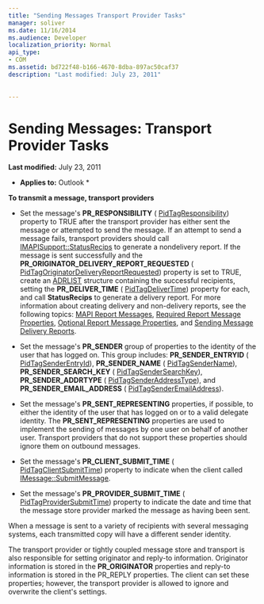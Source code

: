 ```yaml
---
title: "Sending Messages Transport Provider Tasks"
manager: soliver
ms.date: 11/16/2014
ms.audience: Developer
localization_priority: Normal
api_type:
- COM
ms.assetid: bd722f48-b166-4670-8dba-897ac50caf37
description: "Last modified: July 23, 2011"
 
 
---
```


# Sending Messages: Transport Provider Tasks

 **Last modified:** July 23, 2011 
  
 * **Applies to:** Outlook * 
  
 **To transmit a message, transport providers**
  
- Set the message's **PR_RESPONSIBILITY** ( [PidTagResponsibility](pidtagresponsibility-canonical-property.md)) property to TRUE after the transport provider has either sent the message or attempted to send the message. If an attempt to send a message fails, transport providers should call [IMAPISupport::StatusRecips](imapisupport-statusrecips.md) to generate a nondelivery report. If the message is sent successfully and the **PR_ORIGINATOR_DELIVERY_REPORT_REQUESTED** ( [PidTagOriginatorDeliveryReportRequested](pidtagoriginatordeliveryreportrequested-canonical-property.md)) property is set to TRUE, create an [ADRLIST](adrlist.md) structure containing the successful recipients, setting the **PR_DELIVER_TIME** ( [PidTagDeliverTime](pidtagdelivertime-canonical-property.md)) property for each, and call **StatusRecips** to generate a delivery report. For more information about creating delivery and non-delivery reports, see the following topics: [MAPI Report Messages](mapi-report-messages.md), [Required Report Message Properties](required-report-message-properties.md), [Optional Report Message Properties](optional-report-message-properties.md), and [Sending Message Delivery Reports](sending-message-delivery-reports.md).
    
- Set the message's **PR_SENDER** group of properties to the identity of the user that has logged on. This group includes: **PR_SENDER_ENTRYID** ( [PidTagSenderEntryId](pidtagsenderentryid-canonical-property.md)), **PR_SENDER_NAME** ( [PidTagSenderName](pidtagsendername-canonical-property.md)), **PR_SENDER_SEARCH_KEY** ( [PidTagSenderSearchKey](pidtagsendersearchkey-canonical-property.md)), **PR_SENDER_ADDRTYPE** ( [PidTagSenderAddressType](pidtagsenderaddresstype-canonical-property.md)), and **PR_SENDER_EMAIL_ADDRESS** ( [PidTagSenderEmailAddress](pidtagsenderemailaddress-canonical-property.md)).
    
- Set the message's **PR_SENT_REPRESENTING** properties, if possible, to either the identity of the user that has logged on or to a valid delegate identity. The **PR_SENT_REPRESENTING** properties are used to implement the sending of messages by one user on behalf of another user. Transport providers that do not support these properties should ignore them on outbound messages. 
    
- Set the message's **PR_CLIENT_SUBMIT_TIME** ( [PidTagClientSubmitTime](pidtagclientsubmittime-canonical-property.md)) property to indicate when the client called [IMessage::SubmitMessage](imessage-submitmessage.md).
    
- Set the message's **PR_PROVIDER_SUBMIT_TIME** ( [PidTagProviderSubmitTime](pidtagprovidersubmittime-canonical-property.md)) property to indicate the date and time that the message store provider marked the message as having been sent. 
    
When a message is sent to a variety of recipients with several messaging systems, each transmitted copy will have a different sender identity. 
  
The transport provider or tightly coupled message store and transport is also responsible for setting originator and reply-to information. Originator information is stored in the **PR_ORIGINATOR** properties and reply-to information is stored in the PR_REPLY properties. The client can set these properties; however, the transport provider is allowed to ignore and overwrite the client's settings. 
  

